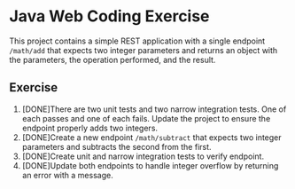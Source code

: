 # Java Web Coding Exercise
This project contains a simple REST application with a single 
endpoint `/math/add` that expects two integer parameters and 
returns an object with the parameters, the operation performed, 
and the result. 



## Exercise
1. [DONE]There are two unit tests and two narrow integration tests.
   One of each passes and one of each fails. Update the project to ensure the endpoint properly adds two integers.
2. [DONE]Create a new endpoint `/math/subtract` that expects two integer parameters and subtracts the second from the first.
3. [DONE]Create unit and narrow integration tests to verify endpoint.
4. [DONE]Update both endpoints to handle integer overflow by returning an error with a message.
